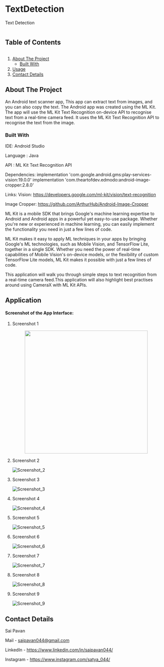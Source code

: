 <!-- TABLE OF CONTENTS -->
# TextDetection
Text Detection
  <h2 style="display: inline-block">Table of Contents</h2>
  <ol>
    <li>
      <a href="#about-the-project">About The Project</a>
      <ul>
        <li><a href="#built-with">Built With</a></li>
      </ul>
    </li>
    <li><a href="#usage">Usage</a></li>
    <li><a href="#contact">Contact Details</a></li>
  </ol>



<!-- ABOUT THE PROJECT -->
## About The Project

An Android text scanner app, This app can extract text from images, and you can also copy the text.
The Android app was created using the ML Kit. The app will use the ML Kit Text Recognition on-device API to recognise text from a real-time camera feed. It uses the ML Kit Text Recognition API to recognise the text from the image.



### Built With

IDE: Android Studio

Language : Java

API : ML Kit Text Recognition API


Dependencies: 
implementation 'com.google.android.gms:play-services-vision:19.0.0'
implementation 'com.theartofdev.edmodo:android-image-cropper:2.8.0'


Links:
Vision: https://developers.google.com/ml-kit/vision/text-recognition

Image Cropper: https://github.com/ArthurHub/Android-Image-Cropper

ML Kit is a mobile SDK that brings Google's machine learning expertise to Android and Android apps in a powerful yet easy-to-use package. Whether you're new or experienced in machine learning, you can easily implement the functionality you need in just a few lines of code.

ML Kit makes it easy to apply ML techniques in your apps by bringing Google's ML technologies, such as Mobile Vision, and TensorFlow Lite, together in a single SDK. Whether you need the power of real-time capabilities of Mobile Vision's on-device models, or the flexibility of custom TensorFlow Lite models, ML Kit makes it possible with just a few lines of code.

This application will walk you through simple steps to text recognition from a real-time camera feed.This application will also highlight best practises around using CameraX with ML Kit APIs.

<!-- USAGE  -->
## Application

#### **Screenshot of the App Interface**: 

1. Screenshot 1
  
     <div align="center">
    <img src="https://github.com/saipavan044/Text-Detection/blob/main/Screenshots/1.jpg" width="400px"</img> 
     </div>

2. Screenshot 2
    
     ![Screenshot_2](https://github.com/saipavan044/Text-Detection/blob/main/Screenshots/2.jpg)

3. Screenshot 3
   
     ![Screenshot_3](https://github.com/saipavan044/Text-Detection/blob/main/Screenshots/3.jpg)

4. Screenshot 4
   
     ![Screenshot_4](https://github.com/saipavan044/Text-Detection/blob/main/Screenshots/4.jpg)

5.  Screenshot 5
    
     ![Screenshot_5](https://github.com/saipavan044/Text-Detection/blob/main/Screenshots/5.jpg)

6. Screenshot 6
    
     ![Screenshot_6](https://github.com/saipavan044/Text-Detection/blob/main/Screenshots/6.jpg)

7. Screenshot 7
    
     ![Screenshot_7](https://github.com/saipavan044/Text-Detection/blob/main/Screenshots/7.jpg)
  
8. Screenshot 8
  
     ![Screenshot_8](https://github.com/saipavan044/Text-Detection/blob/main/Screenshots/8.jpg)

9. Screenshot 9

     ![Screenshot_9](https://github.com/saipavan044/Text-Detection/blob/main/Screenshots/9.jpg)





<!-- CONTACT -->
## Contact Details

Sai Pavan

Mail - saipavan044@gmail.com

LinkedIn  - https://www.linkedin.com/in/saipavan044/

Instagram - https://www.instagram.com/satya_044/